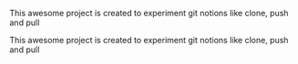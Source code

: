 This awesome project is created to experiment git notions like clone, push and pull

This awesome project is created to experiment git notions like clone, push and pull

